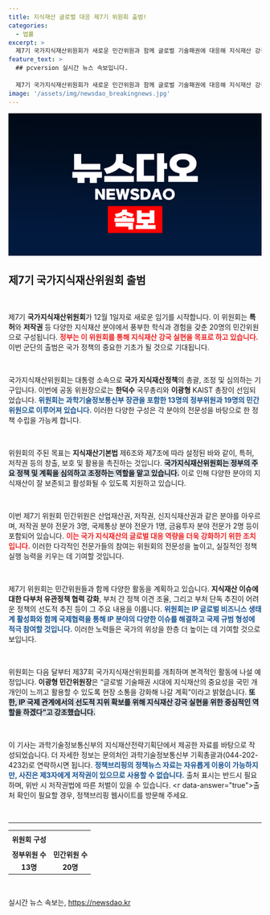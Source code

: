 ```yaml
---
title: 지식재산 글로벌 대응 제7기 위원회 출범!
categories:
  - 법률
excerpt: >
  제7기 국가지식재산위원회가 새로운 민간위원과 함께 글로벌 기술패권에 대응해 지식재산 강국 실현을 위한 본격 활동을 시작합니다! 변화의 바람을 확인하세요!
feature_text: >
  ## pcversion 실시간 뉴스 속보입니다.

  제7기 국가지식재산위원회가 새로운 민간위원과 함께 글로벌 기술패권에 대응해 지식재산 강국 실현을 위한 본격 활동을 시작합니다! 변화의 바람을 확인하세요!
image: '/assets/img/newsdao_breakingnews.jpg'
---
```


<p><img src="/assets/img/newsdao_breakingnews.jpg" alt="pcversion 속보" /></p>

<h2 data-ke-size="size26">제7기 국가지식재산위원회 출범</h2>

<p data-ke-size="size16">&nbsp;</p>

<p>제7기 <b>국가지식재산위원회</b>가 12월 1일자로 새로운 임기를 시작합니다. 이 위원회는 <b>특허</b>와 <b>저작권</b> 등 다양한 지식재산 분야에서 풍부한 학식과 경험을 갖춘 20명의 민간위원으로 구성됩니다. <b><span style="color: #ee2323;">정부는 이 위원회를 통해 지식재산 강국 실현을 목표로 하고 있습니다.</span></b> 이번 군단의 출범은 국가 정책의 중요한 기초가 될 것으로 기대됩니다.</p>

<p data-ke-size="size16">&nbsp;</p>

<p>국가지식재산위원회는 대통령 소속으로 <b>국가 지식재산정책</b>의 총괄, 조정 및 심의하는 기구입니다. 이번에 공동 위원장으로는 <b>한덕수</b> 국무총리와 <b>이광형</b> KAIST 총장이 선임되었습니다. <b><span style="color: #1a5490;">위원회는 과학기술정보통신부 장관을 포함한 13명의 정부위원과 19명의 민간위원으로 이루어져 있습니다.</span></b> 이러한 다양한 구성은 각 분야의 전문성을 바탕으로 한 정책 수립을 가능케 합니다.</p>

<p data-ke-size="size16">&nbsp;</p>

<p>위원회의 주된 목표는 <b>지식재산기본법</b> 제6조와 제7조에 따라 설정된 바와 같이, 특허, 저작권 등의 창출, 보호 및 활용을 촉진하는 것입니다. <b><span style="background-color: #21538527;">국가지식재산위원회는 정부의 주요 정책 및 계획을 심의하고 조정하는 역할을 맡고 있습니다.</span></b> 이로 인해 다양한 분야의 지식재산이 잘 보존되고 활성화될 수 있도록 지원하고 있습니다.</p>

<p data-ke-size="size16">&nbsp;</p>

<p>이번 제7기 위원회 민간위원은 산업재산권, 저작권, 신지식재산권과 같은 분야를 아우르며, 저작권 분야 전문가 3명, 국제통상 분야 전문가 1명, 금융투자 분야 전문가 2명 등이 포함되어 있습니다. <b><span style="color: #ee2323;">이는 국가 지식재산의 글로벌 대응 역량을 더욱 강화하기 위한 조치입니다.</span></b> 이러한 다각적인 전문가들의 참여는 위원회의 전문성을 높이고, 실질적인 정책 실행 능력을 키우는 데 기여할 것입니다.</p>

<p data-ke-size="size16">&nbsp;</p>

<p>제7기 위원회는 민간위원들과 함께 다양한 활동을 계획하고 있습니다. <b>지식재산 이슈에 대한 다부처 유관정책 협력 강화</b>, 부처 간 정책 이견 조율, 그리고 부처 단독 추진이 어려운 정책의 선도적 추진 등이 그 주요 내용을 이룹니다. <b><span style="color: #1a5490;">위원회는 IP 글로벌 비즈니스 생태계 활성화와 함께 국제협력을 통해 IP 분야의 다양한 이슈를 해결하고 국제 규범 형성에 적극 참여할 것입니다.</span></b> 이러한 노력들은 국가의 위상을 한층 더 높이는 데 기여할 것으로 보입니다.</p>

<p data-ke-size="size16">&nbsp;</p>

<p>위원회는 다음 달부터 제37회 국가지식재산위원회를 개최하며 본격적인 활동에 나설 예정입니다. <b>이광형 민간위원장</b>은 “글로벌 기술패권 시대에 지식재산의 중요성을 국민 개개인이 느끼고 활용할 수 있도록 현장 소통을 강화해 나갈 계획”이라고 밝혔습니다. <b><span style="background-color: #21538527;">또한, IP 국제 관계에서의 선도적 지위 확보를 위해 지식재산 강국 실현을 위한 중심적인 역할을 하겠다”고 강조했습니다.</span></b></p>

<p data-ke-size="size16">&nbsp;</p>

<p>이 기사는 과학기술정보통신부의 지식재산전략기획단에서 제공한 자료를 바탕으로 작성되었습니다. 더 자세한 정보는 문의처인 과학기술정보통신부 기획총괄과(044-202-4232)로 연락하시면 됩니다. <b><span style="color: #1a5490;">정책브리핑의 정책뉴스 자료는 자유롭게 이용이 가능하지만, 사진은 제3자에게 저작권이 있으므로 사용할 수 없습니다.</span></b> 출처 표시는 반드시 필요하며, 위반 시 저작권법에 따른 처벌이 있을 수 있습니다. &lt;г data-answer="true">출처 확인이 필요할 경우, 정책브리핑 웹사이트를 방문해 주세요.</g></p>

<p data-ke-size="size16">&nbsp;</p>

<hr>

<table style="width: 100%;">
  <tr>
    <td style="text-align: center; height: 30px;"><b>위원회 구성</b></td>
  </tr>
  <tr>
    <td style="text-align: center; height: 17px;"><b>정부위원 수</b></td>
    <td style="text-align: center; height: 17px;"><b>민간위원 수</b></td>
  </tr>
  <tr>
    <td style="text-align: center; height: 17px;"><b>13명</b></td>
    <td style="text-align: center; height: 17px;"><b>20명</b></td>
  </tr>
</table>

<p data-ke-size="size16">&nbsp;</p>
실시간 뉴스 속보는, <a href="https://newsdao.kr" rel="dofollow">https://newsdao.kr</a>


